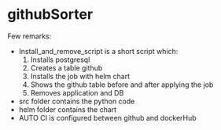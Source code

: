 # githubSorter

Few remarks:

- Install_and_remove_script is a short script which:
  1. Installs postgresql
    2. Creates a table github
    3. Installs the job with helm chart
    4. Shows the github table before and after applying the job
    5. Removes application and DB
- src folder contains the python code
- helm folder contains the chart
- AUTO CI is configured between github and dockerHub